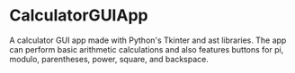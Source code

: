 # CalculatorGUIApp
A calculator GUI app made with Python's Tkinter and ast libraries. The app can perform basic arithmetic calculations and also features buttons for pi, modulo, parentheses, power, square, and backspace.
